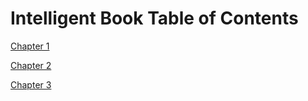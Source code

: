 # Intelligent Book Table of Contents

[Chapter 1](./chapter01/index.md)

[Chapter 2](./chapter02/index.md)

[Chapter 3](./chapter03/index.md)